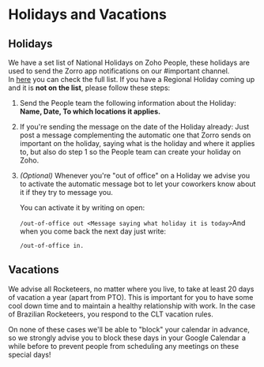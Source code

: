 # Holidays and Vacations

## Holidays

We have a set list of National Holidays on Zoho People, these holidays are used to send the Zorro app notifications on our \#important channel.  
In [here](https://people.zoho.com/rocketchat/zp#leavetracker/holiday/list) you can check the full list. If you have a Regional Holiday coming up and it is **not on the list**, please follow these steps:

1. Send the People team the following information about the Holiday: **Name, Date, To which locations it applies.**  
2. If you're sending the message on the date of the Holiday already: Just post a message complementing the automatic one that Zorro sends on important on the holiday, saying what is the holiday and where it applies to, but also do step 1 so the People team can create your holiday on Zoho.  
3. _\(Optional\)_ Whenever you're "out of office" on a Holiday we advise you to activate the automatic message bot to let your coworkers know about it if they try to message you.   

   You can activate it by writing on open:  

   `/out-of-office out <Message saying what holiday it is today>`And when you come back the next day just write:   

   `/out-of-office in.`

## Vacations

We advise all Rocketeers, no matter where you live, to take at least 20 days of vacation a year \(apart from PTO\). This is important for you to have some cool down time and to maintain a healthy relationship with work. In the case of Brazilian Rocketeers, you respond to the CLT vacation rules.

On none of these cases we'll be able to "block" your calendar in advance, so we strongly advise you to block these days in your Google Calendar a while before to prevent people from scheduling any meetings on these special days!

